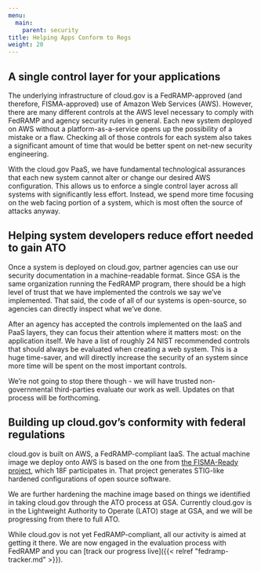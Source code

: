 ```yaml
---
menu:
  main:
    parent: security
title: Helping Apps Conform to Regs
weight: 20
---
```


## A single control layer for your applications

The underlying infrastructure of cloud.gov is a FedRAMP-approved (and therefore, FISMA-approved) use of Amazon Web Services (AWS). However, there are many different controls at the AWS level necessary to comply with FedRAMP and agency security rules in general. Each new system deployed on AWS without a platform-as-a-service opens up the possibility of a mistake or a flaw. Checking all of those controls for each system also takes a significant amount of time that would be better spent on net-new security engineering.

With the cloud.gov PaaS, we have fundamental technological assurances that each new system cannot alter or change our desired AWS configuration. This allows us to enforce a single control layer across all systems with significantly less effort. Instead, we spend more time focusing on the web facing  portion of a system, which is most often the source of attacks anyway.

## Helping system developers reduce effort needed to gain ATO

Once a system is deployed on cloud.gov, partner agencies can use our security documentation in a machine-readable format. Since GSA is the same organization running the FedRAMP program, there should be a high level of trust that we have implemented the controls we say we’ve implemented. That said, the code of all of our systems is open-source, so agencies can directly inspect what we’ve done.

After an agency has accepted the controls implemented on the IaaS and PaaS layers, they can focus their attention where it matters most: on the application itself. We have a list of roughly 24 NIST recommended controls that should always be evaluated when creating a web system. This is a huge time-saver, and will directly increase the security of an system since more time will be spent on the most important controls.

We’re not going to stop there though - we will have trusted non-governmental third-parties evaluate our work as well. Updates on that process will be forthcoming.

## Building up cloud.gov’s conformity with federal regulations

cloud.gov is built on AWS, a FedRAMP-compliant IaaS. The actual machine image we deploy onto AWS is based on the one from [the FISMA-Ready project](https://github.com/fisma-ready), which 18F participates in. That project generates STIG-like hardened configurations of open source software.

We are further hardening the machine image based on things we identified in taking cloud.gov through the ATO process at GSA. Currently cloud.gov is in the Lightweight Authority to Operate (LATO) stage at GSA, and we will be progressing from there to full ATO.

While cloud.gov is not yet FedRAMP-compliant, all our activity is aimed at getting it there. We are now engaged in the evaluation process with FedRAMP and you can [track our progress live]({{< relref "fedramp-tracker.md" >}}).
